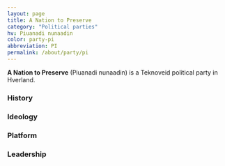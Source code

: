 ```yaml
---
layout: page
title: A Nation to Preserve
category: "Political parties"
hv: Piuanadi nunaadin
color: party-pi
abbreviation: PI
permalink: /about/party/pi
---
```

**A Nation to Preserve** (Piuanadi nunaadin) is a Teknoveid political party in Hverland. 

### History

### Ideology

### Platform

### Leadership